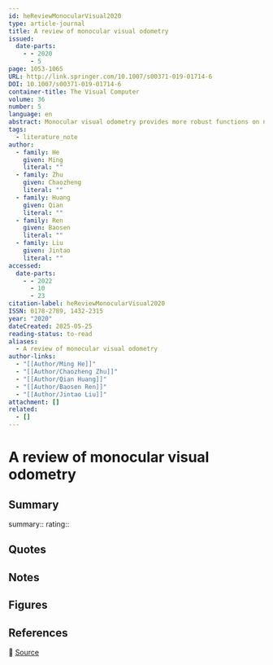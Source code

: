 ```yaml
---
id: heReviewMonocularVisual2020
type: article-journal
title: A review of monocular visual odometry
issued:
  date-parts:
    - - 2020
      - 5
page: 1053-1065
URL: http://link.springer.com/10.1007/s00371-019-01714-6
DOI: 10.1007/s00371-019-01714-6
container-title: The Visual Computer
volume: 36
number: 5
language: en
abstract: Monocular visual odometry provides more robust functions on navigation and obstacle avoidance for mobile robots than other visual odometries, such as binocular visual odometry, RGB-D visual odometry and basic odometry. This paper describes the problem of visual odometry and also determines the relationships between visual odometry and visual simultaneous localization and mapping (SLAM). The basic principle of visual odometry is expressed in the form of mathematics, speciﬁcally by incrementally solving the pose changes of two series of frames and further improving the odometry through global optimization. After analyzing the three main ways of implementing visual odometry, the state-of-the-art monocular visual odometries, including ORB-SLAM2, DSO and SVO, are also analyzed and compared in detail. The issues of robustness and real-time operations, which are generally of interest in the current visual odometry research, are discussed from the future development of the directions and trends. Furthermore, we present a novel framework for the implementation of nextgeneration visual odometry based on additional high-dimensional features, which have not been implemented in the relevant applications.
tags:
  - literature_note
author:
  - family: He
    given: Ming
    literal: ""
  - family: Zhu
    given: Chaozheng
    literal: ""
  - family: Huang
    given: Qian
    literal: ""
  - family: Ren
    given: Baosen
    literal: ""
  - family: Liu
    given: Jintao
    literal: ""
accessed:
  date-parts:
    - - 2022
      - 10
      - 23
citation-label: heReviewMonocularVisual2020
ISSN: 0178-2789, 1432-2315
year: "2020"
dateCreated: 2025-05-25
reading-status: to-read
aliases:
  - A review of monocular visual odometry
author-links:
  - "[[Author/Ming He]]"
  - "[[Author/Chaozheng Zhu]]"
  - "[[Author/Qian Huang]]"
  - "[[Author/Baosen Ren]]"
  - "[[Author/Jintao Liu]]"
attachment: []
related:
  - []
---
```


# A review of monocular visual odometry

## Summary
summary::
rating::

## Quotes

## Notes

## Figures

## References

🔗 [Source](http://link.springer.com/10.1007/s00371-019-01714-6)

